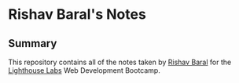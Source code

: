 # Rishav Baral's Notes

## Summary 

This repository contains all of the notes taken by [Rishav Baral](https://github.com/RishBar) for the [Lighthouse Labs](https://www.lighthouselabs.ca/) Web Development Bootcamp.

